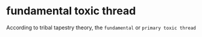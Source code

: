 fundamental toxic thread
=====

According to tribal tapestry theory, the `fundamental` or `primary toxic thread` 
